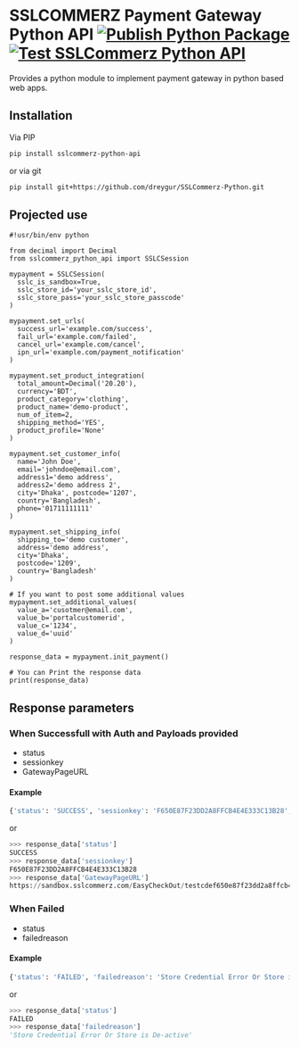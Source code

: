 # SSLCOMMERZ Payment Gateway Python API [![Publish Python Package](https://github.com/dreygur/SSLCommerz-Python/actions/workflows/publish.yml/badge.svg)](https://github.com/dreygur/SSLCommerz-Python/actions/workflows/publish.yml) [![Test SSLCommerz Python API](https://github.com/dreygur/SSLCommerz-Python/actions/workflows/test.yml/badge.svg)](https://github.com/dreygur/SSLCommerz-Python/actions/workflows/test.yml)

Provides a python module to implement payment gateway in python based web apps.

## Installation

Via PIP

```sh
pip install sslcommerz-python-api
```

or via git

```sh
pip install git+https://github.com/dreygur/SSLCommerz-Python.git
```

## Projected use

```python3
#!usr/bin/env python

from decimal import Decimal
from sslcommerz_python_api import SSLCSession

mypayment = SSLCSession(
  sslc_is_sandbox=True,
  sslc_store_id='your_sslc_store_id',
  sslc_store_pass='your_sslc_store_passcode'
)

mypayment.set_urls(
  success_url='example.com/success',
  fail_url='example.com/failed',
  cancel_url='example.com/cancel',
  ipn_url='example.com/payment_notification'
)

mypayment.set_product_integration(
  total_amount=Decimal('20.20'),
  currency='BDT',
  product_category='clothing',
  product_name='demo-product',
  num_of_item=2,
  shipping_method='YES',
  product_profile='None'
)

mypayment.set_customer_info(
  name='John Doe',
  email='johndoe@email.com',
  address1='demo address',
  address2='demo address 2',
  city='Dhaka', postcode='1207',
  country='Bangladesh',
  phone='01711111111'
)

mypayment.set_shipping_info(
  shipping_to='demo customer',
  address='demo address',
  city='Dhaka',
  postcode='1209',
  country='Bangladesh'
)

# If you want to post some additional values
mypayment.set_additional_values(
  value_a='cusotmer@email.com',
  value_b='portalcustomerid',
  value_c='1234',
  value_d='uuid'
)

response_data = mypayment.init_payment()

# You can Print the response data
print(response_data)
```

## Response parameters

### When Successfull with Auth and Payloads provided

- status
- sessionkey
- GatewayPageURL

#### Example

```sh
{'status': 'SUCCESS', 'sessionkey': 'F650E87F23DD2A8FFCB4E4E333C13B28', 'GatewayPageURL': 'https://sandbox.sslcommerz.com/EasyCheckOut/testcdef650e87f23dd2a8ffcb4234fasf3b28'}
```

or

```python
>>> response_data['status']
SUCCESS
>>> response_data['sessionkey']
F650E87F23DD2A8FFCB4E4E333C13B28
>>> response_data['GatewayPageURL']
https://sandbox.sslcommerz.com/EasyCheckOut/testcdef650e87f23dd2a8ffcb4234fasf3b28
```

### When Failed

- status
- failedreason

#### Example

```sh
{'status': 'FAILED', 'failedreason': 'Store Credential Error Or Store is De-active'}
```

or

```python
>>> response_data['status']
FAILED
>>> response_data['failedreason']
'Store Credential Error Or Store is De-active'
```
